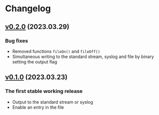 # Changelog

## [v0.2.0](https://git.zhirov.kz/dlang/singlog/compare/v0.1.0...v0.2.0) (2023.03.29)

### Bug fixes

- Removed functions `fileOn()` and `fileOff()`
- Simultaneous writing to the standard stream, syslog and file by binary setting the output flag

## [v0.1.0](https://git.zhirov.kz/dlang/singlog/commits/df602a8d0083249068b480e4a92cf7932f2c582b) (2023.03.23)

### The first stable working release

- Output to the standard stream or syslog
- Enable an entry in the file
